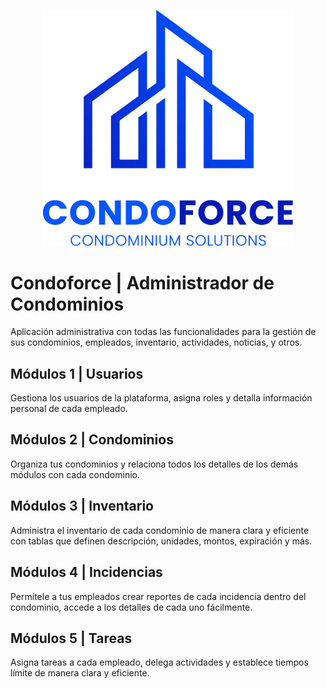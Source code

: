 <p align="center"><a target="_blank"><img src="public\LOGO-01.webp" width="400" alt="Condoforce Logo"></a></p>

# Condoforce | Administrador de Condominios
Aplicación administrativa con todas las funcionalidades para la gestión de sus condominios, empleados, inventario, actividades, noticias, y otros.

## Módulos 1 | Usuarios
Gestiona los usuarios de la plataforma, asigna roles y detalla información personal de cada empleado.

## Módulos 2 |  Condominios
Organiza tus condominios y relaciona todos los detalles de los demás módulos con cada condominio.

## Módulos 3 | Inventario
Administra el inventario de cada condominio de manera clara y eficiente con tablas que definen descripción, unidades, montos, expiración y más.

## Módulos 4 | Incidencias
Permítele a tus empleados crear reportes de cada incidencia dentro del condominio, accede a los detalles de cada uno fácilmente.

## Módulos 5 | Tareas
Asigna tareas a cada empleado, delega actividades y establece tiempos límite de manera clara y eficiente.
